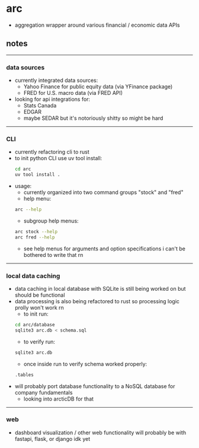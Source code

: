# arc
- aggregation wrapper around various financial / economic data APIs

## notes
---
### data sources
- currently integrated data sources:
    - Yahoo Finance for public equity data (via YFinance package)
    - FRED for U.S. macro data (via FRED API)
- looking for api integrations for:
    - Stats Canada
    - EDGAR
    - maybe SEDAR but it's notoriously shitty so might be hard
---
### CLI
- currently refactoring cli to rust
- to init python CLI use uv tool install:
    ```bash
    cd arc
    uv tool install .
    ```
- usage:
    - currently organized into two command groups "stock" and "fred"
    - help menu:
    ```bash
    arc --help
    ```
    - subgroup help menus:
    ```bash
    arc stock --help
    arc fred --help
    ```
    - see help menus for arguments and option specifications i can't be bothered to write that rn
---
### local data caching
- data caching in local database with SQLite is still being worked on but should be functional
- data processing is also being refactored to rust so processing logic prolly won't work rn
    - to init run:
    ```bash
    cd arc/database
    sqlite3 arc.db < schema.sql
    ```
    - to verify run:
    ```bash
    sqlite3 arc.db
    ```
    - once inside run to verify schema worked properly:
    ```bash
    .tables
    ```
- will probably port database functionality to a NoSQL database for company fundamentals
    - looking into arcticDB for that
---
### web
- dashboard visualization / other web functionality will probably be with fastapi, flask, or django idk yet
